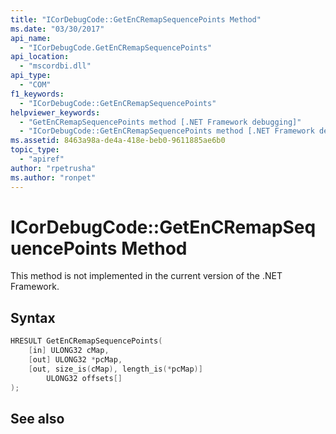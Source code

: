 ```yaml
---
title: "ICorDebugCode::GetEnCRemapSequencePoints Method"
ms.date: "03/30/2017"
api_name: 
  - "ICorDebugCode.GetEnCRemapSequencePoints"
api_location: 
  - "mscordbi.dll"
api_type: 
  - "COM"
f1_keywords: 
  - "ICorDebugCode::GetEnCRemapSequencePoints"
helpviewer_keywords: 
  - "GetEnCRemapSequencePoints method [.NET Framework debugging]"
  - "ICorDebugCode::GetEnCRemapSequencePoints method [.NET Framework debugging]"
ms.assetid: 8463a98a-de4a-418e-beb0-9611885ae6b0
topic_type: 
  - "apiref"
author: "rpetrusha"
ms.author: "ronpet"
---
```

# ICorDebugCode::GetEnCRemapSequencePoints Method
This method is not implemented in the current version of the .NET Framework.  
  
## Syntax  
  
```cpp  
HRESULT GetEnCRemapSequencePoints(  
    [in] ULONG32 cMap,  
    [out] ULONG32 *pcMap,  
    [out, size_is(cMap), length_is(*pcMap)]  
        ULONG32 offsets[]  
);  
```  
  
## See also
